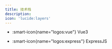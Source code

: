 ```yaml
---
title: 技术栈
description: 
icon: 'lucide:layers'
---
```


+ :smart-icon{name="logos:vue"} Vue3

+ :smart-icon{name="logos:express"} ExpressJS
